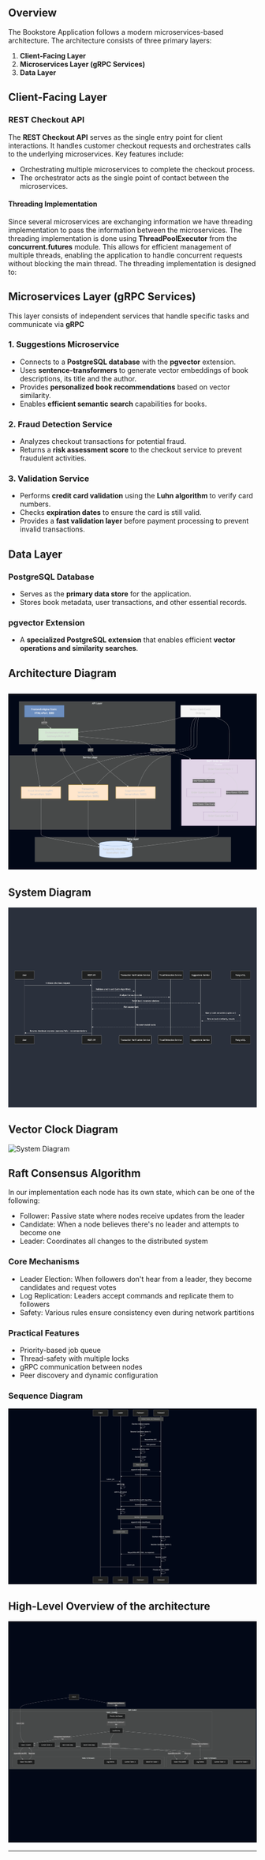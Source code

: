 ## Overview
The Bookstore Application follows a modern microservices-based architecture. The architecture consists of three primary layers:
1. **Client-Facing Layer**
2. **Microservices Layer (gRPC Services)**
3. **Data Layer**

## Client-Facing Layer
### REST Checkout API
The **REST Checkout API** serves as the single entry point for client interactions. It handles customer checkout requests and orchestrates calls to the underlying microservices. Key features include:
- Orchestrating multiple microservices to complete the checkout process.
- The orchestrator acts as the single point of contact between the microservices.

#### Threading Implementation
Since several microservices are exchanging information we have threading implementation to pass the information between the microservices. The threading implementation is done using **ThreadPoolExecutor** from the **concurrent.futures** module. This allows for efficient management of multiple threads, enabling the application to handle concurrent requests without blocking the main thread. The threading implementation is designed to:

## Microservices Layer (gRPC Services)
This layer consists of independent services that handle specific tasks and communicate via **gRPC** 

### 1. Suggestions Microservice
- Connects to a **PostgreSQL database** with the **pgvector** extension.
- Uses **sentence-transformers** to generate vector embeddings of book descriptions, its title and the author.
- Provides **personalized book recommendations** based on vector similarity.
- Enables **efficient semantic search** capabilities for books.

### 2. Fraud Detection Service
- Analyzes checkout transactions for potential fraud.
- Returns a **risk assessment score** to the checkout service to prevent fraudulent activities.

### 3. Validation Service
- Performs **credit card validation** using the **Luhn algorithm** to verify card numbers.
- Checks **expiration dates** to ensure the card is still valid.
- Provides a **fast validation layer** before payment processing to prevent invalid transactions.

## Data Layer
### PostgreSQL Database
- Serves as the **primary data store** for the application.
- Stores book metadata, user transactions, and other essential records.

### pgvector Extension
- A **specialized PostgreSQL extension** that enables efficient **vector operations and similarity searches**.

## Architecture Diagram
![Architecture Diagram](./images/architecture-diagram.png)
---

## System Diagram
![System Diagram](./images/system-diagram.png)

## Vector Clock Diagram
![System Diagram](./images/vector-clock-final.png)

## Raft Consensus Algorithm

In our implementation each node has its own state, which can be one of the following:
- Follower: Passive state where nodes receive updates from the leader
- Candidate: When a node believes there's no leader and attempts to become one
- Leader: Coordinates all changes to the distributed system


### Core Mechanisms

- Leader Election: When followers don't hear from a leader, they become candidates and request votes
- Log Replication: Leaders accept commands and replicate them to followers
- Safety: Various rules ensure consistency even during network partitions

### Practical Features

- Priority-based job queue
- Thread-safety with multiple locks
- gRPC communication between nodes
- Peer discovery and dynamic configuration

### Sequence Diagram
![Raft Sequence](./images/raft-consensus-sequence.png)

## High-Level Overview of the architecture
![Raft Consensus Algorithm](./images/raft-consensus-architecture.png)


---

